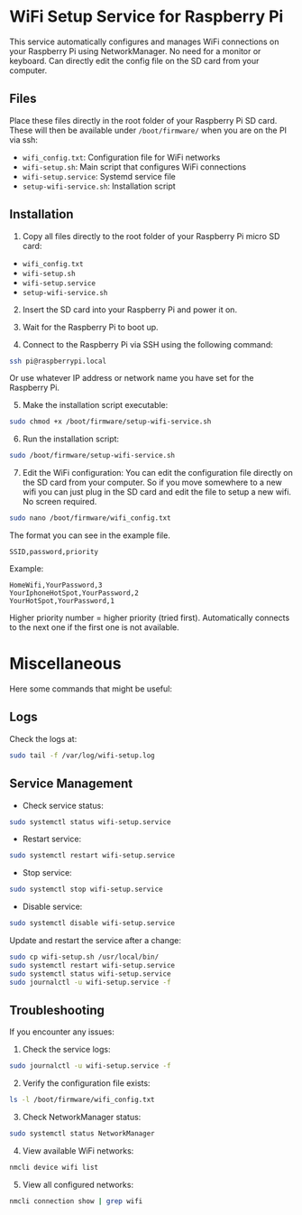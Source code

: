 # WiFi Setup Service for Raspberry Pi

This service automatically configures and manages WiFi connections on your Raspberry Pi using NetworkManager. No need for a monitor or keyboard. Can directly edit the config file on the SD card from your computer.

## Files

Place these files directly in the root folder of your Raspberry Pi SD card. These will then be available under `/boot/firmware/` when you are on the PI via ssh:

- `wifi_config.txt`: Configuration file for WiFi networks
- `wifi-setup.sh`: Main script that configures WiFi connections
- `wifi-setup.service`: Systemd service file
- `setup-wifi-service.sh`: Installation script

## Installation

1. Copy all files directly to the root folder of your Raspberry Pi micro SD card:

- `wifi_config.txt`
- `wifi-setup.sh`
- `wifi-setup.service`
- `setup-wifi-service.sh`

2. Insert the SD card into your Raspberry Pi and power it on.

3. Wait for the Raspberry Pi to boot up.

4. Connect to the Raspberry Pi via SSH using the following command:

```bash
ssh pi@raspberrypi.local
```

Or use whatever IP address or network name you have set for the Raspberry Pi.

5. Make the installation script executable:

```bash
sudo chmod +x /boot/firmware/setup-wifi-service.sh
```

6. Run the installation script:

```bash
sudo /boot/firmware/setup-wifi-service.sh
```

7. Edit the WiFi configuration:
   You can edit the configuration file directly on the SD card from your computer. So if you move somewhere to a new wifi you can just plug in the SD card and edit the file to setup a new wifi. No screen required.

```bash
sudo nano /boot/firmware/wifi_config.txt
```

The format you can see in the example file.

```
SSID,password,priority
```

Example:

```
HomeWifi,YourPassword,3
YourIphoneHotSpot,YourPassword,2
YourHotSpot,YourPassword,1
```

Higher priority number = higher priority (tried first).
Automatically connects to the next one if the first one is not available.

# Miscellaneous

Here some commands that might be useful:

## Logs

Check the logs at:

```bash
sudo tail -f /var/log/wifi-setup.log
```

## Service Management

- Check service status:

```bash
sudo systemctl status wifi-setup.service
```

- Restart service:

```bash
sudo systemctl restart wifi-setup.service
```

- Stop service:

```bash
sudo systemctl stop wifi-setup.service
```

- Disable service:

```bash
sudo systemctl disable wifi-setup.service
```

Update and restart the service after a change:

```bash
sudo cp wifi-setup.sh /usr/local/bin/
sudo systemctl restart wifi-setup.service
sudo systemctl status wifi-setup.service
sudo journalctl -u wifi-setup.service -f
```

## Troubleshooting

If you encounter any issues:

1. Check the service logs:

```bash
sudo journalctl -u wifi-setup.service -f
```

2. Verify the configuration file exists:

```bash
ls -l /boot/firmware/wifi_config.txt
```

3. Check NetworkManager status:

```bash
sudo systemctl status NetworkManager
```

4. View available WiFi networks:

```bash
nmcli device wifi list
```

5. View all configured networks:

```bash
nmcli connection show | grep wifi
```
